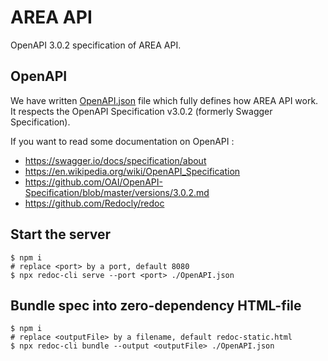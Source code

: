 # AREA API

OpenAPI 3.0.2 specification of AREA API.

## OpenAPI

We have written [OpenAPI.json](OpenAPI.json) file which fully defines how AREA API work.
It respects the OpenAPI Specification v3.0.2 (formerly Swagger Specification).

If you want to read some documentation on OpenAPI :

-   https://swagger.io/docs/specification/about
-   https://en.wikipedia.org/wiki/OpenAPI_Specification
-   https://github.com/OAI/OpenAPI-Specification/blob/master/versions/3.0.2.md
-   https://github.com/Redocly/redoc

## Start the server

```console
$ npm i
# replace <port> by a port, default 8080
$ npx redoc-cli serve --port <port> ./OpenAPI.json
```

## Bundle spec into zero-dependency HTML-file

```console
$ npm i
# replace <outputFile> by a filename, default redoc-static.html
$ npx redoc-cli bundle --output <outputFile> ./OpenAPI.json
```
